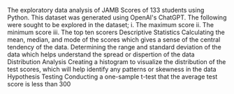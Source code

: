The exploratory data analysis of JAMB Scores of 133 students using Python. This dataset was generated using OpenAI's ChatGPT.
The following were sought to be explored in the dataset;
i. The maximum score
ii. The minimum score
iii. The top ten scorers
Descriptive Statistics
    Calculating the mean, median, and mode of the scores which gives a sense of the central tendency of the data.
    Determining the range and standard deviation of the data which helps understand the spread or dispertion of the data
Distribution Analysis
    Creating a histogram to visualize the distribution of the test scores, which will help identify any patterns or skewness in the data
Hypothesis Testing
    Conducting a one-sample t-test that the average test score is less than 300
